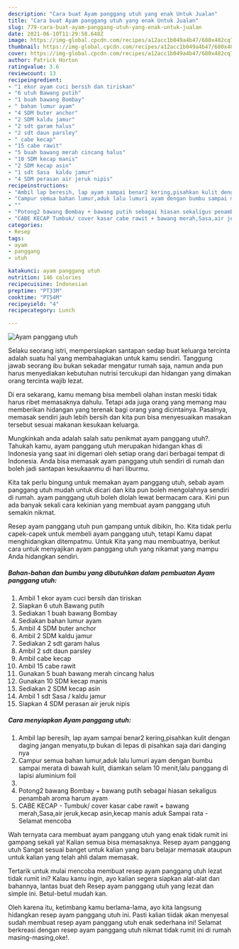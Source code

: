 ```yaml
---
description: "Cara buat Ayam panggang utuh yang enak Untuk Jualan"
title: "Cara buat Ayam panggang utuh yang enak Untuk Jualan"
slug: 779-cara-buat-ayam-panggang-utuh-yang-enak-untuk-jualan
date: 2021-06-10T11:29:58.648Z
image: https://img-global.cpcdn.com/recipes/a12acc1b049a4b47/680x482cq70/ayam-panggang-utuh-foto-resep-utama.jpg
thumbnail: https://img-global.cpcdn.com/recipes/a12acc1b049a4b47/680x482cq70/ayam-panggang-utuh-foto-resep-utama.jpg
cover: https://img-global.cpcdn.com/recipes/a12acc1b049a4b47/680x482cq70/ayam-panggang-utuh-foto-resep-utama.jpg
author: Patrick Horton
ratingvalue: 3.6
reviewcount: 13
recipeingredient:
- "1 ekor ayam cuci bersih dan tiriskan"
- "6 utuh Bawang putih"
- "1 buah bawang Bombay"
- " bahan lumur ayam"
- "4 SDM buter anchor"
- "2 SDM kaldu jamur"
- "2 sdt garam halus"
- "2 sdt daun parsley"
- " cabe kecap"
- "15 cabe rawit"
- "5 buah bawang merah cincang halus"
- "10 SDM kecap manis"
- "2 SDM kecap asin"
- "1 sdt Sasa  kaldu jamur"
- "4 SDM perasan air jeruk nipis"
recipeinstructions:
- "Ambil lap beresih, lap ayam sampai benar2 kering,pisahkan kulit dengan daging jangan menyatu,tp bukan di lepas di pisahkan saja dari danging nya"
- "Campur semua bahan lumur,aduk lalu lumuri ayam dengan bumbu sampai merata di bawah kulit, diamkan selam 10 menit,lalu panggang di lapisi aluminium foil"
- ""
- "Potong2 bawang Bombay + bawang putih sebagai hiasan sekaligus penambah aroma harum ayam"
- "CABE KECAP Tumbuk/ cover kasar cabe rawit + bawang merah,Sasa,air jeruk,kecap asin,kecap manis aduk Sampai rata  Selamat mencoba"
categories:
- Resep
tags:
- ayam
- panggang
- utuh

katakunci: ayam panggang utuh 
nutrition: 146 calories
recipecuisine: Indonesian
preptime: "PT33M"
cooktime: "PT54M"
recipeyield: "4"
recipecategory: Lunch

---
```



![Ayam panggang utuh](https://img-global.cpcdn.com/recipes/a12acc1b049a4b47/680x482cq70/ayam-panggang-utuh-foto-resep-utama.jpg)

Selaku seorang istri, mempersiapkan santapan sedap buat keluarga tercinta adalah suatu hal yang membahagiakan untuk kamu sendiri. Tanggung jawab seorang ibu bukan sekadar mengatur rumah saja, namun anda pun harus menyediakan kebutuhan nutrisi tercukupi dan hidangan yang dimakan orang tercinta wajib lezat.

Di era  sekarang, kamu memang bisa membeli olahan instan meski tidak harus ribet memasaknya dahulu. Tetapi ada juga orang yang memang mau memberikan hidangan yang terenak bagi orang yang dicintainya. Pasalnya, memasak sendiri jauh lebih bersih dan kita pun bisa menyesuaikan masakan tersebut sesuai makanan kesukaan keluarga. 



Mungkinkah anda adalah salah satu penikmat ayam panggang utuh?. Tahukah kamu, ayam panggang utuh merupakan hidangan khas di Indonesia yang saat ini digemari oleh setiap orang dari berbagai tempat di Indonesia. Anda bisa memasak ayam panggang utuh sendiri di rumah dan boleh jadi santapan kesukaanmu di hari liburmu.

Kita tak perlu bingung untuk memakan ayam panggang utuh, sebab ayam panggang utuh mudah untuk dicari dan kita pun boleh mengolahnya sendiri di rumah. ayam panggang utuh boleh diolah lewat bermacam cara. Kini pun ada banyak sekali cara kekinian yang membuat ayam panggang utuh semakin nikmat.

Resep ayam panggang utuh pun gampang untuk dibikin, lho. Kita tidak perlu capek-capek untuk membeli ayam panggang utuh, tetapi Kamu dapat menghidangkan ditempatmu. Untuk Kita yang mau membuatnya, berikut cara untuk menyajikan ayam panggang utuh yang nikamat yang mampu Anda hidangkan sendiri.

<!--inarticleads1-->

##### Bahan-bahan dan bumbu yang dibutuhkan dalam pembuatan Ayam panggang utuh:

1. Ambil 1 ekor ayam cuci bersih dan tiriskan
1. Siapkan 6 utuh Bawang putih
1. Sediakan 1 buah bawang Bombay
1. Sediakan  bahan lumur ayam
1. Ambil 4 SDM buter anchor
1. Ambil 2 SDM kaldu jamur
1. Sediakan 2 sdt garam halus
1. Ambil 2 sdt daun parsley
1. Ambil  cabe kecap
1. Ambil 15 cabe rawit
1. Gunakan 5 buah bawang merah cincang halus
1. Gunakan 10 SDM kecap manis
1. Sediakan 2 SDM kecap asin
1. Ambil 1 sdt Sasa / kaldu jamur
1. Siapkan 4 SDM perasan air jeruk nipis




<!--inarticleads2-->

##### Cara menyiapkan Ayam panggang utuh:

1. Ambil lap beresih, lap ayam sampai benar2 kering,pisahkan kulit dengan daging jangan menyatu,tp bukan di lepas di pisahkan saja dari danging nya
1. Campur semua bahan lumur,aduk lalu lumuri ayam dengan bumbu sampai merata di bawah kulit, diamkan selam 10 menit,lalu panggang di lapisi aluminium foil
1. 
1. Potong2 bawang Bombay + bawang putih sebagai hiasan sekaligus penambah aroma harum ayam
1. CABE KECAP - Tumbuk/ cover kasar cabe rawit + bawang merah,Sasa,air jeruk,kecap asin,kecap manis aduk Sampai rata  - Selamat mencoba




Wah ternyata cara membuat ayam panggang utuh yang enak tidak rumit ini gampang sekali ya! Kalian semua bisa memasaknya. Resep ayam panggang utuh Sangat sesuai banget untuk kalian yang baru belajar memasak ataupun untuk kalian yang telah ahli dalam memasak.

Tertarik untuk mulai mencoba membuat resep ayam panggang utuh lezat tidak rumit ini? Kalau kamu ingin, ayo kalian segera siapkan alat-alat dan bahannya, lantas buat deh Resep ayam panggang utuh yang lezat dan simple ini. Betul-betul mudah kan. 

Oleh karena itu, ketimbang kamu berlama-lama, ayo kita langsung hidangkan resep ayam panggang utuh ini. Pasti kalian tiidak akan menyesal sudah membuat resep ayam panggang utuh enak sederhana ini! Selamat berkreasi dengan resep ayam panggang utuh nikmat tidak rumit ini di rumah masing-masing,oke!.

